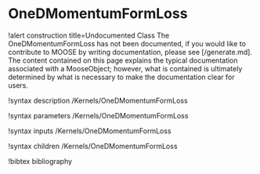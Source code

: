 <!-- MOOSE Documentation Stub: Remove this when content is added. -->

# OneDMomentumFormLoss

!alert construction title=Undocumented Class
The OneDMomentumFormLoss has not been documented, if you would like to contribute to MOOSE by
writing documentation, please see [/generate.md]. The content contained on this page explains
the typical documentation associated with a MooseObject; however, what is contained is ultimately
determined by what is necessary to make the documentation clear for users.

!syntax description /Kernels/OneDMomentumFormLoss

!syntax parameters /Kernels/OneDMomentumFormLoss

!syntax inputs /Kernels/OneDMomentumFormLoss

!syntax children /Kernels/OneDMomentumFormLoss

!bibtex bibliography
